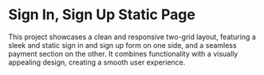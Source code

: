 # Sign In, Sign Up Static Page

This project showcases a clean and responsive two-grid layout, featuring a sleek and static sign in and sign up form on one side, and a seamless payment section on the other. It combines functionality with a visually appealing design, creating a smooth user experience.
